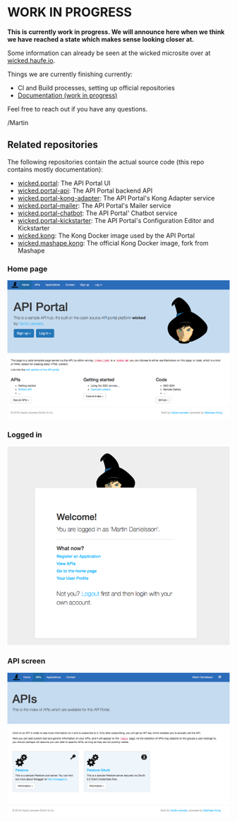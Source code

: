 # WORK IN PROGRESS

**This is currently work in progress. We will announce here when we think we have reached a state which makes sense looking closer at.**

Some information can already be seen at the wicked microsite over at [wicked.haufe.io](http://wicked.haufe.io).

Things we are currently finishing currently:

* CI and Build processes, setting up official repositories
* [Documentation (work in progress)](doc/index.md)

Feel free to reach out if you have any questions.

/Martin

## Related repositories

The following repositories contain the actual source code (this repo contains mostly documentation):

* [wicked.portal](https://github.com/Haufe-Lexware/wicked.portal): The API Portal UI
* [wicked.portal-api](https://github.com/Haufe-Lexware/wicked.portal-api): The API Portal backend API
* [wicked.portal-kong-adapter](https://github.com/Haufe-Lexware/wicked.portal-kong-adapter): The API Portal's Kong Adapter service
* [wicked.portal-mailer](https://github.com/Haufe-Lexware/wicked.portal-mailer): The API Portal's Mailer service
* [wicked.portal-chatbot](https://github.com/Haufe-Lexware/wicked.portal-chatbot): The API Portal' Chatbot service
* [wicked.portal-kickstarter](https://github.com/Haufe-Lexware/wicked.portal-kickstarter): The API Portal's Configuration Editor and Kickstarter
* [wicked.kong](https://github.com/Haufe-Lexware/wicked.kong): The Kong Docker image used by the API Portal
* [wicked.mashape.kong](https://github.com/Haufe-Lexware/wicked.mashape.kong): The official Kong Docker image, fork from Mashape

### Home page

![](public/screenshot.png)

### Logged in

![](public/screenshot-login.png)

### API screen

![](public/apis.png)
